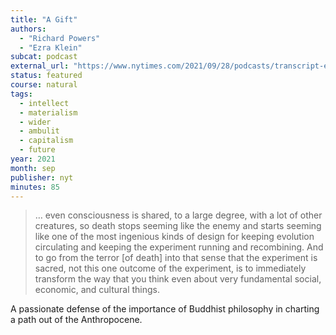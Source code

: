 ```yaml
---
title: "A Gift"
authors:
  - "Richard Powers"
  - "Ezra Klein"
subcat: podcast
external_url: "https://www.nytimes.com/2021/09/28/podcasts/transcript-ezra-klein-interviews-richard-powers.html"
status: featured
course: natural
tags:
  - intellect
  - materialism
  - wider
  - ambulit
  - capitalism
  - future
year: 2021
month: sep
publisher: nyt
minutes: 85
---
```


> … even consciousness is shared, to a large degree, with a lot of other creatures, so death stops seeming like the enemy and starts seeming like one of the most ingenious kinds of design for keeping evolution circulating and keeping the experiment running and recombining.
And to go from the terror [of death] into that sense that the experiment is sacred, not this one outcome of the experiment, is to immediately transform the way that you think even about very fundamental social, economic, and cultural things. 

A passionate defense of the importance of Buddhist philosophy in charting a path out of the Anthropocene.
